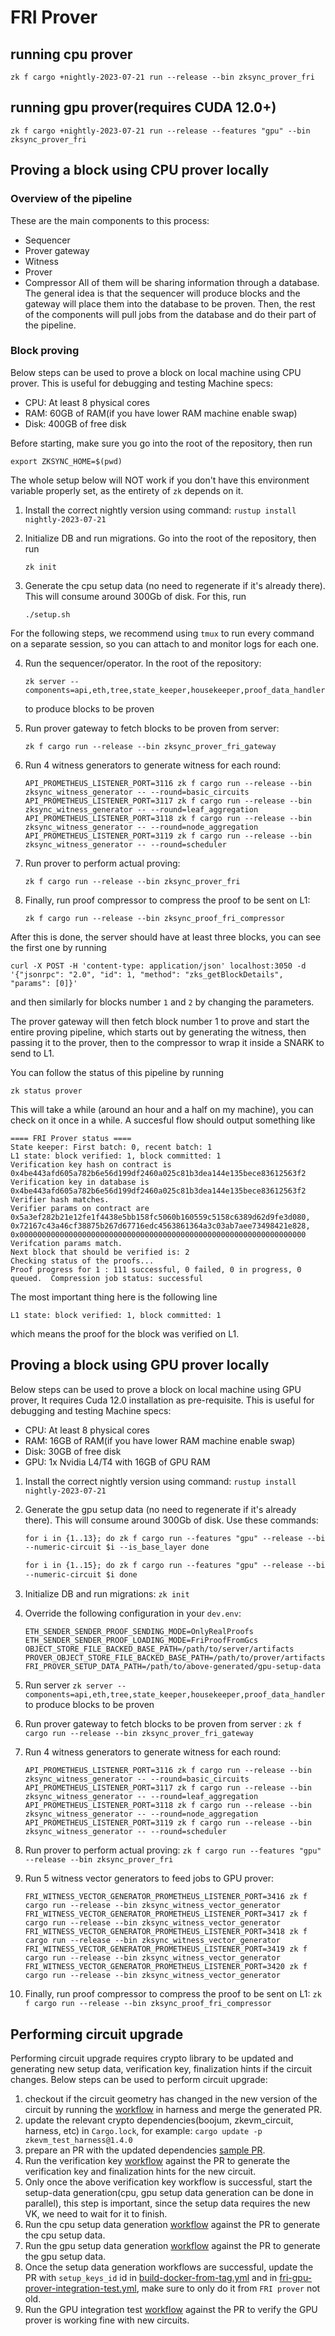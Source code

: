# FRI Prover

## running cpu prover

`zk f cargo +nightly-2023-07-21 run --release --bin zksync_prover_fri`

## running gpu prover(requires CUDA 12.0+)

`zk f cargo +nightly-2023-07-21 run --release --features "gpu" --bin zksync_prover_fri`

## Proving a block using CPU prover locally

### Overview of the pipeline

These are the main components to this process:
 - Sequencer
 - Prover gateway
 - Witness
 - Prover
 - Compressor
All of them will be sharing information through a database.
The general idea is that the sequencer will produce blocks and the gateway will place them into the database to be proven. Then, the rest of the components will pull jobs from the database and do their part of the pipeline.

### Block proving
Below steps can be used to prove a block on local machine using CPU prover. This is useful for debugging and testing
Machine specs:

- CPU: At least 8 physical cores
- RAM: 60GB of RAM(if you have lower RAM machine enable swap)
- Disk: 400GB of free disk

Before starting, make sure you go into the root of the repository, then run

```
export ZKSYNC_HOME=$(pwd)
```

The whole setup below will NOT work if you don't have this environment variable properly set, as the entirety of `zk`
depends on it.

1. Install the correct nightly version using command: `rustup install nightly-2023-07-21`
2. Initialize DB and run migrations. Go into the root of the repository, then run
   ```
   zk init
   ```

3. Generate the cpu setup data (no need to regenerate if it's already there). This will consume around 300Gb of disk.
   For this, run

   ```
   ./setup.sh
   ```

For the following steps, we recommend using `tmux` to run every command on a separate session, so you can attach to and
monitor logs for each one.

4. Run the sequencer/operator. In the root of the repository:

   ```
   zk server --components=api,eth,tree,state_keeper,housekeeper,proof_data_handler
   ```

   to produce blocks to be proven

5. Run prover gateway to fetch blocks to be proven from server:

   ```
   zk f cargo run --release --bin zksync_prover_fri_gateway
   ```

6. Run 4 witness generators to generate witness for each round:

   ```
   API_PROMETHEUS_LISTENER_PORT=3116 zk f cargo run --release --bin zksync_witness_generator -- --round=basic_circuits
   API_PROMETHEUS_LISTENER_PORT=3117 zk f cargo run --release --bin zksync_witness_generator -- --round=leaf_aggregation
   API_PROMETHEUS_LISTENER_PORT=3118 zk f cargo run --release --bin zksync_witness_generator -- --round=node_aggregation
   API_PROMETHEUS_LISTENER_PORT=3119 zk f cargo run --release --bin zksync_witness_generator -- --round=scheduler
   ```

7. Run prover to perform actual proving:
   ```
   zk f cargo run --release --bin zksync_prover_fri
   ```
8. Finally, run proof compressor to compress the proof to be sent on L1:
   ```
   zk f cargo run --release --bin zksync_proof_fri_compressor
   ```

After this is done, the server should have at least three blocks, you can see the first one by running

```
curl -X POST -H 'content-type: application/json' localhost:3050 -d '{"jsonrpc": "2.0", "id": 1, "method": "zks_getBlockDetails", "params": [0]}'
```

and then similarly for blocks number `1` and `2` by changing the parameters.

The prover gateway will then fetch block number 1 to prove and start the entire proving pipeline, which starts out by
generating the witness, then passing it to the prover, then to the compressor to wrap it inside a SNARK to send to L1.

You can follow the status of this pipeline by running

```
zk status prover
```

This will take a while (around an hour and a half on my machine), you can check on it once in a while. A succesful flow
should output something like

```
==== FRI Prover status ====
State keeper: First batch: 0, recent batch: 1
L1 state: block verified: 1, block committed: 1
Verification key hash on contract is 0x4be443afd605a782b6e56d199df2460a025c81b3dea144e135bece83612563f2
Verification key in database is 0x4be443afd605a782b6e56d199df2460a025c81b3dea144e135bece83612563f2
Verifier hash matches.
Verifier params on contract are 0x5a3ef282b21e12fe1f4438e5bb158fc5060b160559c5158c6389d62d9fe3d080, 0x72167c43a46cf38875b267d67716edc4563861364a3c03ab7aee73498421e828, 0x0000000000000000000000000000000000000000000000000000000000000000
Verifcation params match.
Next block that should be verified is: 2
Checking status of the proofs...
Proof progress for 1 : 111 successful, 0 failed, 0 in progress, 0 queued.  Compression job status: successful
```

The most important thing here is the following line

```
L1 state: block verified: 1, block committed: 1
```

which means the proof for the block was verified on L1.

## Proving a block using GPU prover locally

Below steps can be used to prove a block on local machine using GPU prover, It requires Cuda 12.0 installation as
pre-requisite. This is useful for debugging and testing Machine specs:

- CPU: At least 8 physical cores
- RAM: 16GB of RAM(if you have lower RAM machine enable swap)
- Disk: 30GB of free disk
- GPU: 1x Nvidia L4/T4 with 16GB of GPU RAM

1. Install the correct nightly version using command: `rustup install nightly-2023-07-21`
2. Generate the gpu setup data (no need to regenerate if it's already there). This will consume around 300Gb of disk.
   Use these commands:

   ```markdown
   for i in {1..13}; do zk f cargo run --features "gpu" --release --bin zksync_setup_data_generator_fri --
   --numeric-circuit $i --is_base_layer done

   for i in {1..15}; do zk f cargo run --features "gpu" --release --bin zksync_setup_data_generator_fri --
   --numeric-circuit $i done
   ```

3. Initialize DB and run migrations: `zk init`

4. Override the following configuration in your `dev.env`:

   ```
   ETH_SENDER_SENDER_PROOF_SENDING_MODE=OnlyRealProofs
   ETH_SENDER_SENDER_PROOF_LOADING_MODE=FriProofFromGcs
   OBJECT_STORE_FILE_BACKED_BASE_PATH=/path/to/server/artifacts
   PROVER_OBJECT_STORE_FILE_BACKED_BASE_PATH=/path/to/prover/artifacts
   FRI_PROVER_SETUP_DATA_PATH=/path/to/above-generated/gpu-setup-data
   ```

5. Run server `zk server --components=api,eth,tree,state_keeper,housekeeper,proof_data_handler` to produce blocks to be
   proven
6. Run prover gateway to fetch blocks to be proven from server :
   `zk f cargo run --release --bin zksync_prover_fri_gateway`
7. Run 4 witness generators to generate witness for each round:

   ```
   API_PROMETHEUS_LISTENER_PORT=3116 zk f cargo run --release --bin zksync_witness_generator -- --round=basic_circuits
   API_PROMETHEUS_LISTENER_PORT=3117 zk f cargo run --release --bin zksync_witness_generator -- --round=leaf_aggregation
   API_PROMETHEUS_LISTENER_PORT=3118 zk f cargo run --release --bin zksync_witness_generator -- --round=node_aggregation
   API_PROMETHEUS_LISTENER_PORT=3119 zk f cargo run --release --bin zksync_witness_generator -- --round=scheduler
   ```

8. Run prover to perform actual proving: `zk f cargo run --features "gpu" --release --bin zksync_prover_fri`
9. Run 5 witness vector generators to feed jobs to GPU prover:

   ```
   FRI_WITNESS_VECTOR_GENERATOR_PROMETHEUS_LISTENER_PORT=3416 zk f cargo run --release --bin zksync_witness_vector_generator
   FRI_WITNESS_VECTOR_GENERATOR_PROMETHEUS_LISTENER_PORT=3417 zk f cargo run --release --bin zksync_witness_vector_generator
   FRI_WITNESS_VECTOR_GENERATOR_PROMETHEUS_LISTENER_PORT=3418 zk f cargo run --release --bin zksync_witness_vector_generator
   FRI_WITNESS_VECTOR_GENERATOR_PROMETHEUS_LISTENER_PORT=3419 zk f cargo run --release --bin zksync_witness_vector_generator
   FRI_WITNESS_VECTOR_GENERATOR_PROMETHEUS_LISTENER_PORT=3420 zk f cargo run --release --bin zksync_witness_vector_generator
   ```

10. Finally, run proof compressor to compress the proof to be sent on L1:
    `zk f cargo run --release --bin zksync_proof_fri_compressor`

## Performing circuit upgrade

Performing circuit upgrade requires crypto library to be updated and generating new setup data, verification key,
finalization hints if the circuit changes. Below steps can be used to perform circuit upgrade:

1. checkout if the circuit geometry has changed in the new version of the circuit by running the
   [workflow](https://github.com/matter-labs/zkevm_test_harness/actions/workflows/geometry-config-generator.yml) in
   harness and merge the generated PR.
2. update the relevant crypto dependencies(boojum, zkevm_circuit, harness, etc) in `Cargo.lock`, for example:
   `cargo update -p zkevm_test_harness@1.4.0`
3. prepare an PR with the updated dependencies [sample PR](https://github.com/matter-labs/zksync-2-dev/pull/2481).
4. Run the verification key
   [workflow](https://github.com/matter-labs/zksync-2-dev/actions/workflows/fri-vk-generator.yaml) against the PR to
   generate the verification key and finalization hints for the new circuit.
5. Only once the above verification key workflow is successful, start the setup-data generation(cpu, gpu setup data
   generation can be done in parallel), this step is important, since the setup data requires the new VK, we need to
   wait for it to finish.
6. Run the cpu setup data generation
   [workflow](https://github.com/matter-labs/zksync-2-dev/actions/workflows/fri-setup-data-generator.yml) against the PR
   to generate the cpu setup data.
7. Run the gpu setup data generation
   [workflow](https://github.com/matter-labs/zksync-2-dev/actions/workflows/fri-gpu-setup-data-generator.yml) against
   the PR to generate the gpu setup data.
8. Once the setup data generation workflows are successful, update the PR with `setup_keys_id` id in
   [build-docker-from-tag.yml](../../.github/workflows/build-docker-from-tag.yml) and in
   [fri-gpu-prover-integration-test.yml](../../.github/workflows/fri-gpu-prover-integration-test.yml), make sure to only
   do it from `FRI prover` not old.
9. Run the GPU integration test
   [workflow](https://github.com/matter-labs/zksync-2-dev/actions/workflows/fri-gpu-prover-integration-test.yml) against
   the PR to verify the GPU prover is working fine with new circuits.
